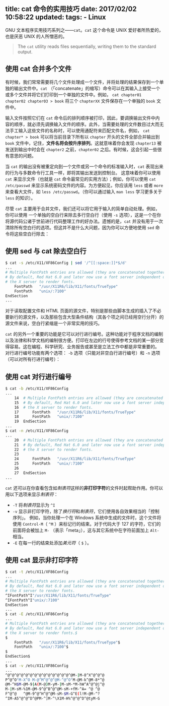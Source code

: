 title: cat 命令的实用技巧
date: 2017/02/02 10:58:22
updated: 
tags:
    - Linux
---

GNU 文本程序实用技巧系列之——`cat`。`cat` 这个命令是 UNIX 爱好者所热爱的，也是厌恶 UNIX 的人所憎恶的。

> The `cat` utility reads files sequentially, writing them to the standard output.

<!--more-->

## 使用 cat 合并多个文件

有时候，我们常常需要将几个文件处理成一个文件，并将处理的结果保存到一个单独的输出文件中。`cat` （「concatenate」的缩写）命令可以在其输入上接受一个或多个文件并将它们打印到一个单独的文件中。例如， `cat chapter01 chapter02 chapter03 > book` 将三个 `chapterXX` 文件保存在一个单独的 `book` 文件中。

输入文件按照它们在 `cat` 命令后的排列顺序被打印，因此，要调换输出文件中内容的顺序，就必须先调换输入文件的顺序。此外，当需要处理的文件数目过大而无法手工输入这些文件的名称时，可以使用通配符来匹配文件名，例如， `cat chapter* > book` 可以将当前目录下所有以 `chapter` 开头的文件全部合并输出到 `book` 文件中，记住，**文件名将会按升序排列**。这就意味着你会发现 `chapter13` 被发送到输出中时会在 `chapter2` 之前，`chapter02` 之后。有时候，这会引起一些很有意思的问题。

当 `cat` 的输出没有被重定向到一个文件或另一个命令的标准输入时，`cat` 表现出来的行为与多数命令行工具一样，即将其输出发送到控制台。 这意味着你可以使用 `cat` 来显示文件（也就是 `cat` 命令最常见的实用方法）；例如，你可以使用 `cat /etc/passwd` 来显示系统密码文件的内容。为方便起见，你应该用 `less` 或者 `more` 来查看大文件，如 `less /etc/passwd`。（你可以通过输入 `man less` 学习更多关于 `less` 的知识）。

尽管 `cat` 主要用于合并文件，我们还可以将它用于输入的简单自动处理。例如，你可以使用 一个单独的空白行来除去多行空白行（使用 `-s` 选项），这是一个在你将源代码公诸于世前进行代码整理工作的好办法。遗憾的是，`cat` 并没有用于一次清除所有空白行的选项。但这并不是什么大问题，因为你可以方便地使用 `sed` 命令将这些空白行除去：

## 使用 sed 与 cat 除去空白行

```bash
$ cat -s /etc/X11/XF86Config | sed '/^[[:space:]]*$/d'
...
# Multiple FontPath entries are allowed (they are concatenated together)
# By default, Red Hat 6.0 and later now use a font server independent of
# the X server to render fonts.
    FontPath   "/usr/X11R6/lib/X11/fonts/TrueType"
    FontPath   "unix/:7100"
EndSection
...
```

对于读取配置文件和 HTML 页面的源文件，特别是那些由脚本生成的插入了不必要新行的源文件，以及那些包含大型条件结构（其各个项之间已经用空行分开）的源文件来说，空白行紧缩是一个非常实用的技巧。

`cat` 的另外一个重要的功能是它可以对行进行编号。这种功能对于程序文档的编制以及法律和科学文档的编制很方便。打印在左边的行号使得参考文档的某一部分变得容易。这在编程、科学研究、业务报告或甚至是立法工作中都是非常重要的。 对行进行编号功能有两个选项： `-b` 选项（只能对非空白行进行编号）和 `-n` 选项（可以对所有行进行编号）：

## 使用 cat 对行进行编号

```bash
$ cat -b /etc/X11/XF86Config
...
    14  # Multiple FontPath entries are allowed (they are concatenated together)
    15  # By default, Red Hat 6.0 and later now use a font server independent of
    16  # the X server to render fonts.
    17      FontPath   "/usr/X11R6/lib/X11/fonts/TrueType"
    18      FontPath   "unix/:7100"
    19  EndSection
...
$ cat -n /etc/X11/XF86Config
...
    20  # Multiple FontPath entries are allowed (they are concatenated together)
    21  # By default, Red Hat 6.0 and later now use a font server independent of
    22  # the X server to render fonts.
    23  
    24      FontPath   "/usr/X11R6/lib/X11/fonts/TrueType"
    25      FontPath   "unix/:7100"
    26  
    27  EndSection
...
```

`cat` 还可以在你查看包含如*制表符*这样的**非打印字符**的文件时起帮助作用。你可以用以下选项来显示*制表符*：

- `-T` 将*制表符*显示为 `^I`
- `-v` 显示非打印字符，除了*换行符*和*制表符*，它们使用各自效果相当的「控制序列」。 例如，当你处理一个在 Windows 系统中生成的文件时，这个文件将使用 `Control-M`（ `^M` ）来标记行的结束。对于代码大于 127 的字符，它们的前面将会被加上 `M-` （表示「meta」），这与其它系统中在字符前面加上 `Alt-` 相当。
- `-E` 在每一行的结束处添加*美元符*（ `$` ）。

## 使用 cat 显示非打印字符

```bash
$ cat -t /etc/X11/XF86Config
...
# Multiple FontPath entries are allowed (they are concatenated together)
# By default, Red Hat 6.0 and later now use a font server independent of
# the X server to render fonts.
^IFontPath^I"/usr/X11R6/lib/X11/fonts/TrueType"
^IFontPath^I"unix/:7100"
EndSection
...
$ cat -E /etc/X11/XF86Config
...
# Multiple FontPath entries are allowed (they are concatenated together)$
# By default, Red Hat 6.0 and later now use a font server independent of$
# the X server to render fonts.$
$
    FontPath   "/usr/X11R6/lib/X11/fonts/TrueType"$
    FontPath   "unix/:7100"$
$
EndSection$
...
$ cat -v /etc/X11/XF86Config
...
^@^@^@^@^@^@^@^@^@^@^@^@^@^@^@M-|M-8^X^@^@^@
P^@^O"M-X^O M-@^M^@^@^@M-^@^O"M-@M-k^@M-8*^@
@M-^H$M-@M-9|A(M-@)M-yM-|M-sM-*M-hW^A^@^@j^@
M-|M-sM-%1M-@M-9^@^B^@^@M-sM-+fM-^A= ^@ ^@
F^@^@   ^@M-9^@^H^@^@M-sM-$M-G^E(l!M-@M-^?
^IM-A5^@^@^D^@PM-^]M-^\X1M-H%^@^@^D^@tyM-G
```